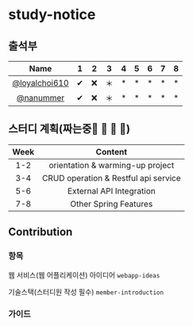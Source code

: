 # study-notice

## 출석부

|      Name     |  1 |  2 | 3  | 4 | 5 | 6 | 7 | 8 |
|:-------------:|:---:|:---:|----|---|---|---|---|---|
| [@loyalchoi610](https://github.com/loyalchoi610)| ✔| ❌ | ＊ | * | * | * | * | * |
| [@nanummer](https://github.com/nanummer)| ✔| ❌ | ＊ | * | * | * | * | * |
## 스터디 계획(짜는중👦 👧 👩 👨)

|      Week     |  Content | 
|:-------------:|:---:|
|1-2|orientation & warming-up project|
|3-4|CRUD operation & Restful api service|
|5-6|External API Integration|
|7-8|Other Spring Features|


## Contribution 

### 항목

웹 서비스(웹 어플리케이션) 아이디어 `webapp-ideas`

기술스택(스터디원 작성 필수) `member-introduction`


### 가이드
